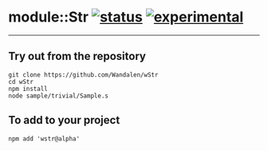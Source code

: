 
# module::Str  [![status](https://github.com/Wandalen/wStr/workflows/publish/badge.svg)](https://github.com/Wandalen/wStr/actions?query=workflow%3Apublish) [![experimental](https://img.shields.io/badge/stability-experimental-orange.svg)](https://github.com/emersion/stability-badges#experimental)

___

## Try out from the repository
```
git clone https://github.com/Wandalen/wStr
cd wStr
npm install
node sample/trivial/Sample.s
```

## To add to your project
```
npm add 'wstr@alpha'
```




